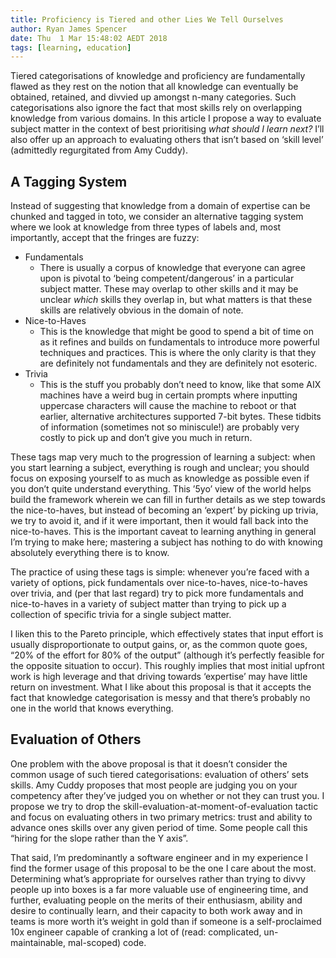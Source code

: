 ```yaml
---
title: Proficiency is Tiered and other Lies We Tell Ourselves
author: Ryan James Spencer
date: Thu  1 Mar 15:48:02 AEDT 2018
tags: [learning, education]
---
```


Tiered categorisations of knowledge and proficiency are fundamentally flawed as
they rest on the notion that all knowledge can eventually be obtained,
retained, and divvied up amongst n-many categories. Such categorisations also
ignore the fact that most skills rely on overlapping knowledge from various
domains. In this article I propose a way to evaluate subject matter in the
context of best prioritising *what should I learn next?* I’ll also offer up an
approach to evaluating others that isn’t based on ‘skill level’ (admittedly
regurgitated from Amy Cuddy).

## A Tagging System

Instead of suggesting that knowledge from a domain of expertise can be chunked
and tagged in toto, we consider an alternative tagging system where we look at
knowledge from three types of labels and, most importantly, accept that the
fringes are fuzzy:


- Fundamentals
    - There is usually a corpus of knowledge that everyone can agree upon is
      pivotal to ‘being competent/dangerous’ in a particular subject matter.
      These may overlap to other skills and it may be unclear *which* skills they
      overlap in, but what matters is that these skills are relatively obvious in
      the domain of note.
- Nice-to-Haves
    - This is the knowledge that might be good to spend a bit of time on as it
      refines and builds on fundamentals to introduce more powerful techniques
      and practices. This is where the only clarity is that they are definitely
      not fundamentals and they are definitely not esoteric.
- Trivia
    - This is the stuff you probably don’t need to know, like that some AIX
      machines have a weird bug in certain prompts where inputting uppercase
      characters will cause the machine to reboot or that earlier, alternative
      architectures supported 7-bit bytes. These tidbits of information
      (sometimes not so miniscule!) are probably very costly to pick up and don’t
      give you much in return.

These tags map very much to the progression of learning a subject: when you
start learning a subject, everything is rough and unclear; you should focus on
exposing yourself to as much as knowledge as possible even if you don’t quite
understand everything. This ’5yo’ view of the world helps build the framework
wherein we can fill in further details as we step towards the nice-to-haves,
but instead of becoming an ‘expert’ by picking up trivia, we try to avoid it,
and if it were important, then it would fall back into the nice-to-haves. This
is the important caveat to learning anything in general I’m trying to make
here; mastering a subject has nothing to do with knowing absolutely everything
there is to know.

The practice of using these tags is simple: whenever you’re faced with a
variety of options, pick fundamentals over nice-to-haves, nice-to-haves over
trivia, and (per that last regard) try to pick more fundamentals and
nice-to-haves in a variety of subject matter than trying to pick up a
collection of specific trivia for a single subject matter.

I liken this to the Pareto principle, which effectively states that input
effort is usually disproportionate to output gains, or, as the common quote
goes, “20% of the effort for 80% of the output” (although it’s perfectly
feasible for the opposite situation to occur). This roughly implies that most
initial upfront work is high leverage and that driving towards ‘expertise’ may
have little return on investment. What I like about this proposal is that it
accepts the fact that knowledge categorisation is messy and that there’s
probably no one in the world that knows everything.

## Evaluation of Others

One problem with the above proposal is that it doesn’t consider the common
usage of such tiered categorisations: evaluation of others’ sets skills. Amy
Cuddy proposes that most people are judging you on your competency after
they’ve judged you on whether or not they can trust you. I propose we try to
drop the skill-evaluation-at-moment-of-evaluation tactic and focus on
evaluating others in two primary metrics: trust and ability to advance ones
skills over any given period of time. Some people call this “hiring for the
slope rather than the Y axis”.

That said, I’m predominantly a software engineer and in my experience I find
the former usage of this proposal to be the one I care about the most.
Determining what’s appropriate for ourselves rather than trying to divvy people
up into boxes is a far more valuable use of engineering time, and further,
evaluating people on the merits of their enthusiasm, ability and desire to
continually learn, and their capacity to both work away and in teams is more
worth it’s weight in gold than if someone is a self-proclaimed 10x engineer
capable of cranking a lot of (read: complicated, un-maintainable, mal-scoped)
code.
